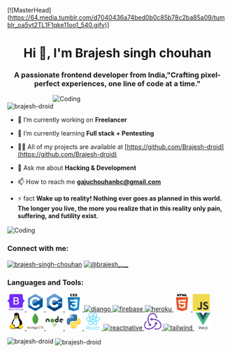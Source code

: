 [![MasterHead]           (https://64.media.tumblr.com/d7040436a74bed0b0c85b78c2ba85a09/tumblr_oa5vt2TL1F1qke11oo1_540.gifv)]
<h1 align="center">Hi 👋, I'm Brajesh singh chouhan</h1>
<h3 align="center">A passionate frontend developer from India,"Crafting pixel-perfect experiences, one line of code at a time."</h3>
<img align="right" alt="Coding" width="400"src="https://mir-s3-cdn-cf.behance.net/project_modules/max_1200/953d7441140599.579a1d8284556.gif">

<p align="left"> <img src="https://komarev.com/ghpvc/?username=brajesh-droid&label=Profile%20views&color=0e75b6&style=flat" alt="brajesh-droid" /> </p>

- 🔭 I’m currently working on **Freelancer**

- 🌱 I’m currently learning **Full stack + Pentesting**

- 👨‍💻 All of my projects are available at [https://github.com/Brajesh-droid](https://github.com/Brajesh-droid)

- 💬 Ask me about **Hacking & Development**

- 📫 How to reach me **gajuchouhanbc@gmail.com**

- ⚡ fact **Wake up to reality! Nothing ever goes as planned in this world. The longer you live, the more you realize that in this reality only pain, suffering, and futility exist.**
 
<img align="center" alt="Coding" src="https://user-images.githubusercontent.com/74038190/212284158-e840e285-664b-44d7-b79b-e264b5e54825.gif">
<h3 align="left">Connect with me:</h3>
<p align="left">
<a href="https://linkedin.com/in/brajesh-singh-chouhan" target="blank"><img align="center" src="https://raw.githubusercontent.com/rahuldkjain/github-profile-readme-generator/master/src/images/icons/Social/linked-in-alt.svg" alt="brajesh-singh-chouhan" height="30" width="40" /></a>
<a href="https://instagram.com/@brajesh_.__" target="blank"><img align="center" src="https://raw.githubusercontent.com/rahuldkjain/github-profile-readme-generator/master/src/images/icons/Social/instagram.svg" alt="@brajesh_.__" height="30" width="40" /></a>
</p>

<h3 align="left">Languages and Tools:</h3>
<p align="left"> <a href="https://getbootstrap.com" target="_blank" rel="noreferrer"> <img src="https://raw.githubusercontent.com/devicons/devicon/master/icons/bootstrap/bootstrap-plain-wordmark.svg" alt="bootstrap" width="40" height="40"/> </a> <a href="https://www.cprogramming.com/" target="_blank" rel="noreferrer"> <img src="https://raw.githubusercontent.com/devicons/devicon/master/icons/c/c-original.svg" alt="c" width="40" height="40"/> </a> <a href="https://www.w3schools.com/cpp/" target="_blank" rel="noreferrer"> <img src="https://raw.githubusercontent.com/devicons/devicon/master/icons/cplusplus/cplusplus-original.svg" alt="cplusplus" width="40" height="40"/> </a> <a href="https://www.w3schools.com/css/" target="_blank" rel="noreferrer"> <img src="https://raw.githubusercontent.com/devicons/devicon/master/icons/css3/css3-original-wordmark.svg" alt="css3" width="40" height="40"/> </a> <a href="https://www.djangoproject.com/" target="_blank" rel="noreferrer"> <img src="https://cdn.worldvectorlogo.com/logos/django.svg" alt="django" width="40" height="40"/> </a> <a href="https://firebase.google.com/" target="_blank" rel="noreferrer"> <img src="https://www.vectorlogo.zone/logos/firebase/firebase-icon.svg" alt="firebase" width="40" height="40"/> </a> <a href="https://heroku.com" target="_blank" rel="noreferrer"> <img src="https://www.vectorlogo.zone/logos/heroku/heroku-icon.svg" alt="heroku" width="40" height="40"/> </a> <a href="https://www.w3.org/html/" target="_blank" rel="noreferrer"> <img src="https://raw.githubusercontent.com/devicons/devicon/master/icons/html5/html5-original-wordmark.svg" alt="html5" width="40" height="40"/> </a> <a href="https://developer.mozilla.org/en-US/docs/Web/JavaScript" target="_blank" rel="noreferrer"> <img src="https://raw.githubusercontent.com/devicons/devicon/master/icons/javascript/javascript-original.svg" alt="javascript" width="40" height="40"/> </a> <a href="https://www.linux.org/" target="_blank" rel="noreferrer"> <img src="https://raw.githubusercontent.com/devicons/devicon/master/icons/linux/linux-original.svg" alt="linux" width="40" height="40"/> </a> <a href="https://www.mongodb.com/" target="_blank" rel="noreferrer"> <img src="https://raw.githubusercontent.com/devicons/devicon/master/icons/mongodb/mongodb-original-wordmark.svg" alt="mongodb" width="40" height="40"/> </a> <a href="https://nodejs.org" target="_blank" rel="noreferrer"> <img src="https://raw.githubusercontent.com/devicons/devicon/master/icons/nodejs/nodejs-original-wordmark.svg" alt="nodejs" width="40" height="40"/> </a> <a href="https://www.python.org" target="_blank" rel="noreferrer"> <img src="https://raw.githubusercontent.com/devicons/devicon/master/icons/python/python-original.svg" alt="python" width="40" height="40"/> </a> <a href="https://reactjs.org/" target="_blank" rel="noreferrer"> <img src="https://raw.githubusercontent.com/devicons/devicon/master/icons/react/react-original-wordmark.svg" alt="react" width="40" height="40"/> </a> <a href="https://reactnative.dev/" target="_blank" rel="noreferrer"> <img src="https://reactnative.dev/img/header_logo.svg" alt="reactnative" width="40" height="40"/> </a> <a href="https://redux.js.org" target="_blank" rel="noreferrer"> <img src="https://raw.githubusercontent.com/devicons/devicon/master/icons/redux/redux-original.svg" alt="redux" width="40" height="40"/> </a> <a href="https://tailwindcss.com/" target="_blank" rel="noreferrer"> <img src="https://www.vectorlogo.zone/logos/tailwindcss/tailwindcss-icon.svg" alt="tailwind" width="40" height="40"/> </a> <a href="https://vuejs.org/" target="_blank" rel="noreferrer"> <img src="https://raw.githubusercontent.com/devicons/devicon/master/icons/vuejs/vuejs-original-wordmark.svg" alt="vuejs" width="40" height="40"/> </a> </p>

<p><img align="left" src="https://github-readme-stats.vercel.app/api/top-langs?username=brajesh-droid&show_icons=true&locale=en&layout=compact" alt="brajesh-droid" /></p>

<p>&nbsp;<img align="center" src="https://github-readme-stats.vercel.app/api?username=brajesh-droid&show_icons=true&locale=en" alt="brajesh-droid" /></p>
